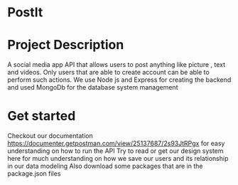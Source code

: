 # PostIt
# Project Description 
A social media app API that allows users to post anything like picture , text and videos. Only users that are able to create account can be able to perform such actions.
We use Node js and Express for creating the backend and used MongoDb for the database system management 
# Get started
Checkout our documentation https://documenter.getpostman.com/view/25137687/2s93JtRPgx for easy understanding on how to run the API
Try to read or get our design system here for much understanding on how we save our users and its relationship in our data modeling
Also download some packages that are in the package.json files
